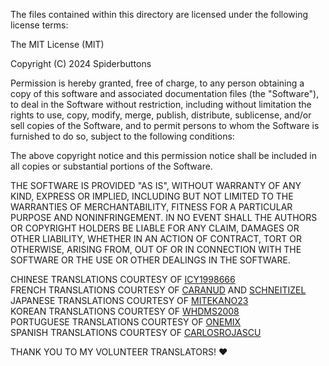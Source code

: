 ﻿The files contained within this directory are licensed under the following license terms:

The MIT License (MIT)

Copyright (C) 2024 Spiderbuttons

Permission is hereby granted, free of charge, to any person obtaining a copy
of this software and associated documentation files (the "Software"), to deal
in the Software without restriction, including without limitation the rights
to use, copy, modify, merge, publish, distribute, sublicense, and/or sell
copies of the Software, and to permit persons to whom the Software is
furnished to do so, subject to the following conditions:

The above copyright notice and this permission notice shall be included in all
copies or substantial portions of the Software.

THE SOFTWARE IS PROVIDED "AS IS", WITHOUT WARRANTY OF ANY KIND, EXPRESS OR
IMPLIED, INCLUDING BUT NOT LIMITED TO THE WARRANTIES OF MERCHANTABILITY,
FITNESS FOR A PARTICULAR PURPOSE AND NONINFRINGEMENT. IN NO EVENT SHALL THE
AUTHORS OR COPYRIGHT HOLDERS BE LIABLE FOR ANY CLAIM, DAMAGES OR OTHER
LIABILITY, WHETHER IN AN ACTION OF CONTRACT, TORT OR OTHERWISE, ARISING FROM,
OUT OF OR IN CONNECTION WITH THE SOFTWARE OR THE USE OR OTHER DEALINGS IN THE
SOFTWARE.

CHINESE TRANSLATIONS COURTESY OF [ICY1998666](https://forums.nexusmods.com/profile/181793031-lcy1998666/)\
FRENCH TRANSLATIONS COURTESY OF [CARANUD](https://forums.nexusmods.com/profile/745980-caranud/) AND [SCHNEITIZEL](https://forums.nexusmods.com/profile/63305411-schneitizel/)\
JAPANESE TRANSLATIONS COURTESY OF [MITEKANO23](https://forums.nexusmods.com/profile/3588405-mitekano23/)\
KOREAN TRANSLATIONS COURTESY OF [WHDMS2008](https://forums.nexusmods.com/profile/193949342-whdms2008/)\
PORTUGUESE TRANSLATIONS COURTESY OF [ONEMIX](https://forums.nexusmods.com/profile/39429640-onemix/)\
SPANISH TRANSLATIONS COURTESY OF [CARLOSROJASCU](https://forums.nexusmods.com/profile/76373178-carlosrojascu/)

THANK YOU TO MY VOLUNTEER TRANSLATORS! ♥